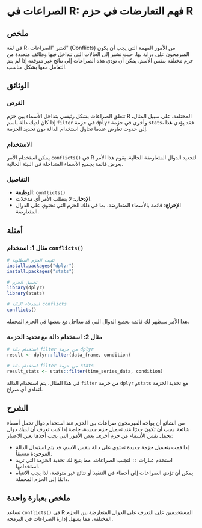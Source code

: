 <!--
Meta Description: # الصراعات في R: فهم التعارضات في حزم R ## ملخص في لغة R، تُعتبر "الصراعات" (Conflicts) من الأمور المهمة التي يجب أن يكون المبرمجون على دراية بها، حيث...
Meta Keywords: استخدام, الصراعات, conflicts, الحزم, التي
-->

# الصراعات في R: فهم التعارضات في حزم R

## ملخص
في لغة R، تُعتبر "الصراعات" (Conflicts) من الأمور المهمة التي يجب أن يكون المبرمجون على دراية بها، حيث تشير إلى الحالات التي تتداخل فيها وظائف متعددة من حزم مختلفة بنفس الاسم. يمكن أن تؤدي هذه الصراعات إلى نتائج غير متوقعة إذا لم يتم التعامل معها بشكل مناسب.

## الوثائق
### الغرض
تتعلق الصراعات بشكل رئيسي بتداخل الأسماء بين حزم R المختلفة. على سبيل المثال، إذا كان لديك دالة باسم `filter` في حزمة `dplyr` وأخرى في حزمة `stats`، فقد يؤدي هذا إلى حدوث تعارض عندما تحاول استخدام الدالة دون تحديد الحزمة.

### الاستخدام
يمكن استخدام الأمر `conflicts()` في R لتحديد الدوال المتعارضة الحالية. يقوم هذا الأمر بعرض قائمة بجميع الأسماء المتداخلة في البيئة الحالية.

### التفاصيل
- **الوظيفة**: `conflicts()`
- **الإدخال**: لا يتطلب الأمر أي مدخلات.
- **الإخراج**: قائمة بالأسماء المتعارضة، بما في ذلك الحزم التي تحتوي على الدوال المتعارضة.

## أمثلة
### مثال 1: استخدام `conflicts()`
```R
# تثبيت الحزم المطلوبة
install.packages("dplyr")
install.packages("stats")

# تحميل الحزم
library(dplyr)
library(stats)

# استدعاء الدالة conflicts
conflicts()
```
هذا الأمر سيظهر لك قائمة بجميع الدوال التي قد تتداخل مع بعضها في الحزم المحملة.

### مثال 2: استخدام دالة مع تحديد الحزمة
```R
# استخدام دالة filter من حزمة dplyr
result <- dplyr::filter(data_frame, condition)

# استخدام دالة filter من حزمة stats
result_stats <- stats::filter(time_series_data, condition)
```
في هذا المثال، يتم استخدام الدالة `filter` من حزمة `dplyr` و`stats` مع تحديد الحزمة لتفادي أي صراع.

## الشرح
من الشائع أن يواجه المبرمجون صراعات بين الحزم عند استخدام دوال تحمل أسماء شائعة. يجب أن تكون حذرًا عند تحميل حزم جديدة، خاصة إذا كنت تعرف أن لديك دوال تحمل نفس الأسماء من حزم أخرى. بعض الأمور التي يجب أخذها بعين الاعتبار:
- إذا قمت بتحميل حزمة جديدة تحتوي على دالة بنفس الاسم، قد يتم استبدال الدالة الموجودة مسبقاً.
- استخدم عبارات `::` لتجنب الصراعات، مما يتيح لك تحديد الحزمة التي تريد استخدامها.
- يمكن أن تؤدي الصراعات إلى أخطاء في التنفيذ أو نتائج غير متوقعة، لذا يجب الانتباه دائمًا إلى الحزم المحملة.

## ملخص بعبارة واحدة
تساعد `conflicts()` في R المستخدمين على التعرف على الدوال المتعارضة بين الحزم المختلفة، مما يسهل إدارة الصراعات في البرمجة.